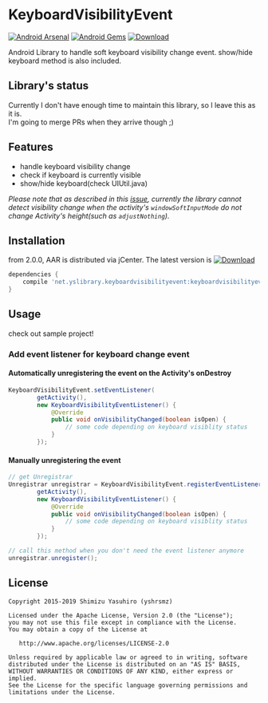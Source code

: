 KeyboardVisibilityEvent
===

[![Android Arsenal](https://img.shields.io/badge/Android%20Arsenal-KeyboardVisibilityEvent-green.svg?style=flat)](https://android-arsenal.com/details/1/2519)
[![Android Gems](http://www.android-gems.com/badge/yshrsmz/KeyboardVisibilityEvent.svg?branch=master)](http://www.android-gems.com/lib/yshrsmz/KeyboardVisibilityEvent)
[![Download](https://api.bintray.com/packages/yshrsmz/maven/keyboardvisibilityevent/images/download.svg) ](https://bintray.com/yshrsmz/maven/keyboardvisibilityevent/_latestVersion)

Android Library to handle soft keyboard visibility change event.
show/hide keyboard method is also included.

## Library's status

Currently I don't have enough time to maintain this library, so I leave this as it is.  
I'm going to merge PRs when they arrive though ;)

## Features
- handle keyboard visibility change
- check if keyboard is currently visible
- show/hide keyboard(check UIUtil.java)

_Please note that as described in this [issue](https://github.com/yshrsmz/KeyboardVisibilityEvent/issues/1), currently the library cannot detect visibility change when the activity's `windowSoftInputMode` do not change Activity's height(such as `adjustNothing`)._

## Installation

from 2.0.0, AAR is distributed via jCenter. The latest version is [![Download](https://api.bintray.com/packages/yshrsmz/maven/keyboardvisibilityevent/images/download.svg) ](https://bintray.com/yshrsmz/maven/keyboardvisibilityevent/_latestVersion)

```groovy
dependencies {
    compile 'net.yslibrary.keyboardvisibilityevent:keyboardvisibilityevent:LATEST_VERSION'
}
```

## Usage

check out sample project!

### Add event listener for keyboard change event

#### Automatically unregistering the event on the Activity's onDestroy
```java
KeyboardVisibilityEvent.setEventListener(
        getActivity(),
        new KeyboardVisibilityEventListener() {
            @Override
            public void onVisibilityChanged(boolean isOpen) {
                // some code depending on keyboard visiblity status
            }
        });
```

#### Manually unregistering the event
```java
// get Unregistrar
Unregistrar unregistrar = KeyboardVisibilityEvent.registerEventListener(
        getActivity(),
        new KeyboardVisibilityEventListener() {
            @Override
            public void onVisibilityChanged(boolean isOpen) {
                // some code depending on keyboard visiblity status
            }
        });

// call this method when you don't need the event listener anymore
unregistrar.unregister();
```

## License

    Copyright 2015-2019 Shimizu Yasuhiro (yshrsmz)

    Licensed under the Apache License, Version 2.0 (the "License");
    you may not use this file except in compliance with the License.
    You may obtain a copy of the License at

       http://www.apache.org/licenses/LICENSE-2.0

    Unless required by applicable law or agreed to in writing, software
    distributed under the License is distributed on an "AS IS" BASIS,
    WITHOUT WARRANTIES OR CONDITIONS OF ANY KIND, either express or implied.
    See the License for the specific language governing permissions and
    limitations under the License.
